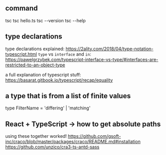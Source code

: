 command
----------
tsc
tsc hello.ts
tsc --version
tsc --help



type declarations
------------------
type declarations explained:
https://2ality.com/2018/04/type-notation-typescript.html
`type` vs `interface` and `in`:
https://pawelgrzybek.com/typescript-interface-vs-type/#interfaces-are-restricted-to-an-object-type


a full explanation of typescript stuff:
https://basarat.gitbook.io/typescript/recap/equality

a type that is from a list of finite values
-------------------------------------------
type FilterName = 'differing' | 'matching'




React + TypeScript -> how to get absolute paths
------------------------------------------------
using these together worked!
https://github.com/gsoft-inc/craco/blob/master/packages/craco/README.md#installation
https://github.com/unzico/cra3-ts-antd-sass

